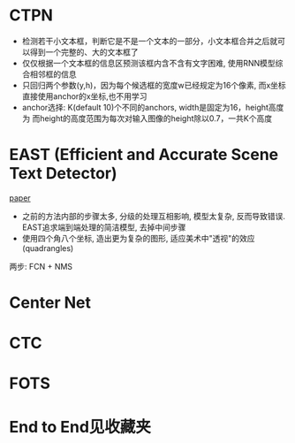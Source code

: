 # CTPN
- 检测若干小文本框，判断它是不是一个文本的一部分，小文本框合并之后就可以得到一个完整的、大的文本框了
- 仅仅根据一个文本框的信息区预测该框内含不含有文字困难, 使用RNN模型综合相邻框的信息
- 只回归两个参数(y,h)，因为每个候选框的宽度w已经规定为16个像素, 而x坐标直接使用anchor的x坐标,也不用学习
- anchor选择: K(default 10)个不同的anchors, width是固定为16，height高度为 而height的高度范围为每次对输入图像的height除以0.7，一共K个高度

# EAST (Efficient and Accurate Scene Text Detector)
[paper](https://arxiv.org/pdf/1704.03155.pdf)

- 之前的方法内部的步骤太多, 分级的处理互相影响, 模型太复杂,  反而导致错误. EAST追求端到端处理的简洁模型, 去掉中间步骤
- 使用四个角八个坐标, 造出更为复杂的图形, 适应美术中"透视"的效应 (quadrangles)

两步: FCN + NMS

# Center Net

# CTC

# FOTS
# End to End见收藏夹